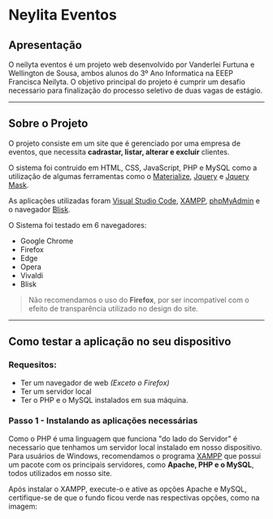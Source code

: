 # Neylita Eventos

## Apresentação

O neilyta eventos é um projeto web desenvolvido por Vanderlei Furtuna e Wellington de Sousa, ambos alunos do 3º Ano Informatica na EEEP Francisca Neilyta.
O objetivo principal do projeto é cumprir um desafio necessario para finalização do processo seletivo de duas vagas de estágio.

---

## Sobre o Projeto

O projeto consiste em um site que é gerenciado por uma empresa de eventos, que necessita **cadrastar, listar, alterar e excluir** clientes.

O sistema foi contruido em HTML, CSS, JavaScript, PHP e MySQL como a utilização de algumas ferramentas como o [Materialize](https://materializecss.com/), [Jquery](https://jquery.com/) e [Jquery Mask](https://igorescobar.github.io/jQuery-Mask-Plugin/).

As aplicações utilizadas foram [Visual Studio Code](https://code.visualstudio.com/), [XAMPP](https://www.apachefriends.org/pt_br/index.html), [phpMyAdmin](https://www.phpmyadmin.net/) e o navegador [Blisk](https://blisk.io/).

O Sistema foi testado em 6 navegadores:
* Google Chrome
* Firefox
* Edge
* Opera
* Vivaldi
* Blisk

> Não recomendamos o uso do **Firefox**, por ser incompativel com o efeito de transparência utilizado no design do site.
---

## Como testar a aplicação no seu dispositivo

### Requesitos:
* Ter um navegador de web *(Exceto o Firefox)*
* Ter um servidor local
* Ter o PHP e o MySQL instalados em sua máquina.

### Passo 1 - Instalando as aplicações necessárias

Como o PHP é uma linguagem que funciona "do lado do Servidor" é necessario que tenhamos um servidor local instalado em nosso dispositivo. Para usuários de Windows, recomendamos o programa [XAMPP](https://www.apachefriends.org/pt_br/index.html) que possui um pacote com os principais servidores, como **Apache, PHP e o MySQL**, todos utilizados em nosso site.

Após instalar o XAMPP, execute-o e ative as opções Apache e MySQL, certifique-se de que o fundo ficou verde nas respectivas opções, como na imagem:
 
